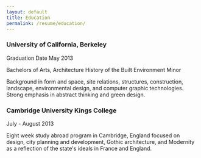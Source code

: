 ```yaml
---
layout: default
title: Education
permalink: /resume/education/
---
```

					
### University of California, Berkeley			

Graduation Date May 2013

Bachelors of Arts, Architecture 
History of the Built Environment Minor

Background in form and space, site relations, structures, construction, landscape, environmental design, and computer graphic technologies.
Strong emphasis in abstract thinking and green design. 

### Cambridge University Kings College

July - August 2013

Eight week study abroad program in Cambridge, England focused on design, city planning and development, Gothic architecture,
and Modernity as a reflection of the state's ideals in France and England. 
